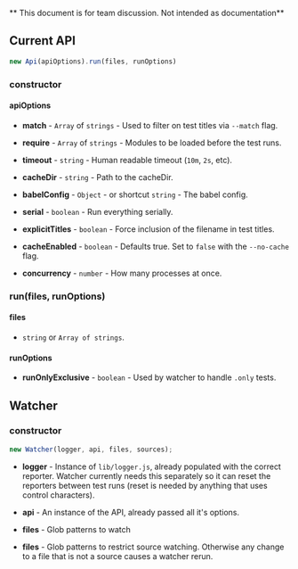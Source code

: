 ** This document is for team discussion. Not intended as documentation**


## Current API

```js
new Api(apiOptions).run(files, runOptions)
```

### constructor

#### apiOptions

- **match** - `Array` of `strings` - Used to filter on test titles via `--match` flag.

- **require** - `Array` of `strings` - Modules to be loaded before the test runs.

- **timeout** - `string` - Human readable timeout (`10m`, `2s`, etc).

- **cacheDir** - `string` - Path to the cacheDir.

- **babelConfig** - `Object` - or shortcut `string` - The babel config.

- **serial** - `boolean` - Run everything serially.

- **explicitTitles** - `boolean` - Force inclusion of the filename in test titles.

- **cacheEnabled** - `boolean` - Defaults true. Set to `false` with the `--no-cache` flag.

- **concurrency** - `number` - How many processes at once.



### run(files, runOptions)


#### files

- `string` or `Array of strings`.

#### runOptions

- **runOnlyExclusive** - `boolean` - Used by watcher to handle `.only` tests.


## Watcher

### constructor

```js
new Watcher(logger, api, files, sources);
```

- **logger** - Instance of `lib/logger.js`, already populated with the correct reporter. Watcher currently needs this separately so it can reset the reporters between test runs (reset is needed by anything that uses control characters).

- **api** - An instance of the API, already passed all it's options.

- **files** - Glob patterns to watch

- **files** - Glob patterns to restrict source watching. Otherwise any change to a file that is not a source causes a watcher rerun.
